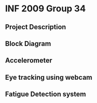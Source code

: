 # INF 2009 Group 34

## Project Description

## Block Diagram

## Accelerometer

## Eye tracking using webcam

## Fatigue Detection system
